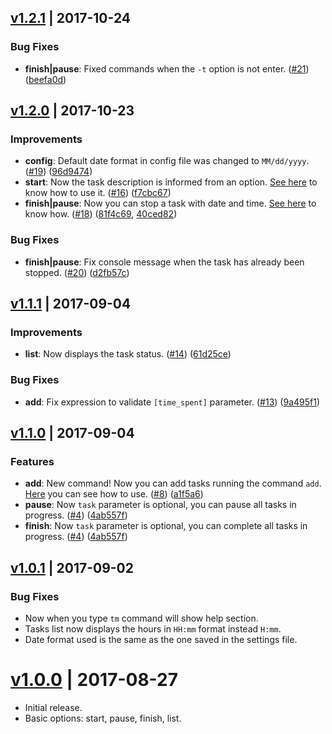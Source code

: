 <a name="1.2.1"></a>
## [v1.2.1](https://github.com/mvmjacobs/timetracking/releases/tag/v1.2.1) | 2017-10-24

### Bug Fixes
* **finish|pause**: Fixed commands when the `-t` option is not enter. ([#21](https://github.com/mvmjacobs/timetracking/issues/21)) ([beefa0d](https://github.com/mvmjacobs/timetracking/commit/beefa0d))

<a name="1.2.0"></a>
## [v1.2.0](https://github.com/mvmjacobs/timetracking/releases/tag/v1.2.0) | 2017-10-23

### Improvements
* **config**: Default date format in config file was changed to `MM/dd/yyyy`. ([#19](https://github.com/mvmjacobs/timetracking/issues/19)) ([96d9474](https://github.com/mvmjacobs/timetracking/commit/96d9474))
* **start**: Now the task description is informed from an option. [See here](https://github.com/mvmjacobs/timetracking#start) to know how to use it. ([#16](https://github.com/mvmjacobs/timetracking/issues/16)) ([f7cbc67](https://github.com/mvmjacobs/timetracking/commit/f7cbc67))
* **finish|pause**: Now you can stop a task with date and time. [See here](https://github.com/mvmjacobs/timetracking#pause) to know how. ([#18](https://github.com/mvmjacobs/timetracking/issues/18)) ([81f4c69](https://github.com/mvmjacobs/timetracking/commit/81f4c69), [40ced82](https://github.com/mvmjacobs/timetracking/commit/40ced82))

### Bug Fixes
* **finish|pause**: Fix console message when the task has already been stopped. ([#20](https://github.com/mvmjacobs/timetracking/issues/20)) ([d2fb57c](https://github.com/mvmjacobs/timetracking/commit/d2fb57c))

<a name="1.1.1"></a>
## [v1.1.1](https://github.com/mvmjacobs/timetracking/releases/tag/v1.1.1) | 2017-09-04

### Improvements
* **list**: Now displays the task status. ([#14](https://github.com/mvmjacobs/timetracking/issues/14)) ([61d25ce](https://github.com/mvmjacobs/timetracking/commit/61d25ce))

### Bug Fixes
* **add**: 	Fix expression to validate `[time_spent]` parameter. ([#13](https://github.com/mvmjacobs/timetracking/issues/13)) ([9a495f1](https://github.com/mvmjacobs/timetracking/commit/9a495f1))

<a name="1.1.0"></a>
## [v1.1.0](https://github.com/mvmjacobs/timetracking/releases/tag/v1.1.0) | 2017-09-04

### Features
* **add**: New command! Now you can add tasks running the command `add`. [Here](https://github.com/mvmjacobs/timetracking/tree/master#add) you can see how to use. ([#8](https://github.com/mvmjacobs/timetracking/issues/8)) ([a1f5a6](https://github.com/mvmjacobs/timetracking/commit/a1f5a6))
* **pause**: Now `task` parameter is optional, you can pause all tasks in progress. ([#4](https://github.com/mvmjacobs/timetracking/issues/4)) ([4ab557f](https://github.com/mvmjacobs/timetracking/commit/4ab557f))
* **finish**: Now `task` parameter is optional, you can complete all tasks in progress. ([#4](https://github.com/mvmjacobs/timetracking/issues/4)) ([4ab557f](https://github.com/mvmjacobs/timetracking/commit/4ab557f))

<a name="1.0.1"></a>
## [v1.0.1](https://github.com/mvmjacobs/timetracking/releases/tag/v1.0.1) | 2017-09-02

### Bug Fixes
* Now when you type `tm` command will show help section.
* Tasks list now displays the hours in `HH:mm` format instead `H:mm`.
* Date format used is the same as the one saved in the settings file.

<a name="1.0.0"></a>
# [v1.0.0](https://github.com/mvmjacobs/timetracking/releases/tag/v1.0.0) | 2017-08-27

* Initial release.
* Basic options: start, pause, finish, list.
